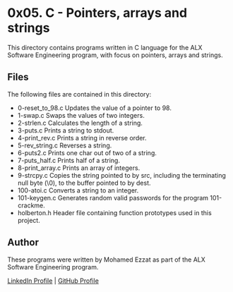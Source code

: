 # 0x05. C - Pointers, arrays and strings
This directory contains programs written in C language for the ALX Software Engineering program, with focus on pointers, arrays and strings.

## Files
The following files are contained in this directory:

- 0-reset_to_98.c	Updates the value of a pointer to 98.
- 1-swap.c	Swaps the values of two integers.
- 2-strlen.c	Calculates the length of a string.
- 3-puts.c	Prints a string to stdout.
- 4-print_rev.c	Prints a string in reverse order.
- 5-rev_string.c	Reverses a string.
- 6-puts2.c	Prints one char out of two of a string.
- 7-puts_half.c	Prints half of a string.
- 8-print_array.c	Prints an array of integers.
- 9-strcpy.c	Copies the string pointed to by src, including the terminating null byte (\0), to the buffer pointed to by dest.
- 100-atoi.c	Converts a string to an integer.
- 101-keygen.c	Generates random valid passwords for the program 101-crackme.
- holberton.h	Header file containing function prototypes used in this project. 

## Author
These programs were written by Mohamed Ezzat as part of the ALX Software Engineering program.

[LinkedIn Profile](https://www.linkedin.com/in/mohamed-ezzat01/) | [GitHub Profile](https://github.com/mohvmedezzvt)
